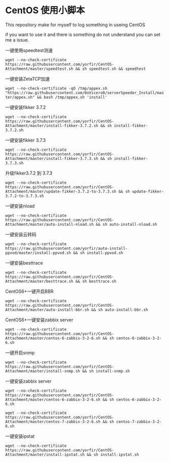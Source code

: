 # CentOS 使用小脚本

This repository make for myself to log something in useing CentOS

if you want to use it and there is something do not understand you can set me a issue.

一键使用speedtest测速

`wget --no-check-certificate https://raw.githubusercontent.com/yorfir/CentOS-Attachment/master/speedtest.sh && sh speedtest.sh && speedtest`

一键安装ZetaTCP加速

`wget --no-check-certificate -qO /tmp/appex.sh "https://raw.githubusercontent.com/0oVicero0/serverSpeeder_Install/master/appex.sh" && bash /tmp/appex.sh 'install'`

一键安装fikker 3.7.2

`wget --no-check-certificate https://raw.githubusercontent.com/yorfir/CentOS-Attachment/master/install-fikker-3.7.2.sh && sh install-fikker-3.7.2.sh`

一键安装fikker 3.7.3

`wget --no-check-certificate https://raw.githubusercontent.com/yorfir/CentOS-Attachment/master/install-fikker-3.7.3.sh && sh install-fikker-3.7.3.sh`

升级fikker3.7.2 到 3.7.3

`wget --no-check-certificate https://raw.githubusercontent.com/yorfir/CentOS-Attachment/master/update-fikker-3.7.2-to-3.7.3.sh && sh update-fikker-3.7.2-to-3.7.3.sh`

一键安装nload

`wget --no-check-certificate https://raw.githubusercontent.com/yorfir/CentOS-Attachment/master/auto-install-nload.sh && sh auto-install-nload.sh`

一键安装云转码

`wget --no-check-certificate https://raw.githubusercontent.com/yorfir/auto-install-ppvod/master/install-ppvod.sh && sh install-ppvod.sh`

一键安装besttrace

`wget --no-check-certificate https://raw.githubusercontent.com/yorfir/CentOS-Attachment/master/besttrace.sh && sh besttrace.sh`

CentOS6+一键开启BBR

`wget --no-check-certificate https://raw.githubusercontent.com/yorfir/CentOS-Attachment/master/auto-install-bbr.sh && sh auto-install-bbr.sh`

CentOS6+一键安装zabbix server

`wget --no-check-certificate https://raw.githubusercontent.com/yorfir/CentOS-Attachment/master/centos-6-zabbix-3-2-6.sh && sh centos-6-zabbix-3-2-6.sh`

一键开启snmp

`wget --no-check-certificate https://raw.githubusercontent.com/yorfir/CentOS-Attachment/master/install-snmp.sh && sh install-snmp.sh`

一键安装zabbix server

`wget --no-check-certificate https://raw.githubusercontent.com/yorfir/CentOS-Attachment/master/centos-6-zabbix-3-2-6.sh && sh centos-6-zabbix-3-2-6.sh`

`wget --no-check-certificate https://raw.githubusercontent.com/yorfir/CentOS-Attachment/master/centos-7-zabbix-3-2-6.sh && sh centos-7-zabbix-3-2-6.sh`

一键安装ipstat

`wget --no-check-certificate https://raw.githubusercontent.com/yorfir/CentOS-Attachment/master/install-ipstat.sh && sh install-ipstat.sh`
